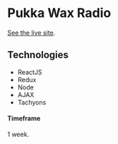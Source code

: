 # Pukka Wax Radio
[See the live site](https://pukka-wax-radio.netlify.com/).

## Technologies
- ReactJS
- Redux
- Node
- AJAX
- Tachyons

#### Timeframe
1 week.
